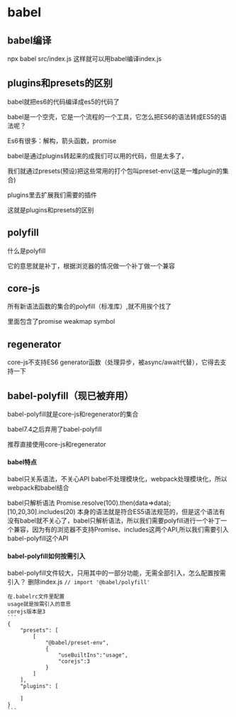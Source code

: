 # babel


## babel编译
npx babel src/index.js 这样就可以用babel编译index.js


## plugins和presets的区别
babel就把es6的代码编译成es5的代码了

babel是一个空壳，它是一个流程的一个工具，它怎么把ES6的语法转成ES5的语法呢？

Es6有很多：解构，箭头函数，promise

babel是通过plugins转起来的成我们可以用的代码，但是太多了，

我们就通过presets(预设)把这些常用的打个包叫preset-env(这是一堆plugin的集合)

plugins里去扩展我们需要的插件

这就是plugins和presets的区别


## polyfill

什么是polyfill

它的意思就是补丁，根据浏览器的情况做一个补丁做一个兼容

## core-js
所有新语法函数的集合的polyfill（标准库）,就不用挨个找了

里面包含了promise weakmap symbol

## regenerator
core-js不支持ES6 generator函数（处理异步，被async/await代替），它得去支持一下

## babel-polyfill（现已被弃用）
babel-polyfill就是core-js和regenerator的集合

babel7.4之后弃用了babel-polyfill

推荐直接使用core-js和regenerator

#### babel特点
babel只关系语法，不关心API
babel不处理模块化，webpack处理模块化，所以webpack和babel结合

babel只解析语法
Promise.resolve(100).then(data=>data);
[10,20,30].includes(20)
本身的语法就是符合ES5语法规范的，但是这个语法有没有babel就不关心了，babel只解析语法，所以我们需要polyfill进行一个补丁一个兼容，因为有的浏览器不支持Promise、includes这两个API,所以我们需要引入babel-polyfill这个API

#### babel-polyfill如何按需引入

babel-polyfill文件较大，只用其中的一部分功能，无需全部引入，怎么配置按需引入？
    删除index.js 
    ```
    // import '@babel/polyfill'
    ```
    
    在.babelrc文件里配置
    usage就是按需引入的意思
    corejs版本是3
    ```
    {
        "presets": [
            [
                "@babel/preset-env",
                {
                    "useBuiltIns":"usage",
                    "corejs":3
                }
            ]
        ],
        "plugins": [
            
        ]
    }
    ```

